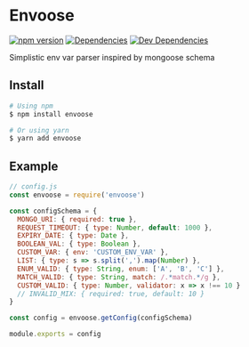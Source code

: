 # Envoose
[![npm version](https://badge.fury.io/js/envoose.svg)](https://www.npmjs.com/package/envoose)
[![Dependencies](https://david-dm.org/ali-essam/envoose/status.svg)](https://david-dm.org/ali-essam/envoose)
[![Dev Dependencies](https://david-dm.org/ali-essam/envoose/dev-status.svg)](https://david-dm.org/ali-essam/envoose?type=dev)

Simplistic env var parser inspired by mongoose schema

## Install

```sh
# Using npm
$ npm install envoose

# Or using yarn
$ yarn add envoose
```

## Example

```js
// config.js
const envoose = require('envoose')

const configSchema = {
  MONGO_URI: { required: true },
  REQUEST_TIMEOUT: { type: Number, default: 1000 },
  EXPIRY_DATE: { type: Date },
  BOOLEAN_VAL: { type: Boolean },
  CUSTOM_VAR: { env: 'CUSTOM_ENV_VAR' },
  LIST: { type: s => s.split(',').map(Number) },
  ENUM_VALID: { type: String, enum: ['A', 'B', 'C'] },
  MATCH_VALID: { type: String, match: /.*match.*/g },
  CUSTOM_VALID: { type: Number, validator: x => x !== 10 }
  // INVALID_MIX: { required: true, default: 10 }
}

const config = envoose.getConfig(configSchema)

module.exports = config
```
